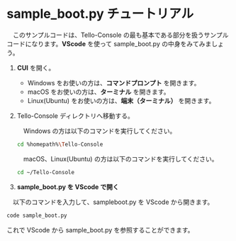 # sample_boot.py チュートリアル
　このサンプルコードは、Tello-Console の最も基本である部分を扱うサンプルコードになります。**VScode** を使って sample_boot.py の中身をみてみましょう。<br>

1. **CUI** を開く。

    - Windows をお使いの方は、**コマンドプロンプト** を開きます。
    - macOS をお使いの方は、**ターミナル** を開きます。
    - Linux(Ubuntu) をお使いの方は、**端末（ターミナル）** を開きます。

2. Tello-Console ディレクトリへ移動する。<br>

    　Windows の方は以下のコマンドを実行してください。
    ```bash
    cd %homepath%\Tello-Console
    ```
    　macOS、Linux(Ubuntu) の方は以下のコマンドを実行してください。
    ```bash
    cd ~/Tello-Console
    ```

3. **sample_boot.py を VScode で開く**<br>

　以下のコマンドを入力して、sampleboot.py を VScode から開きます。
```bash
code sample_boot.py
```
これで VScode から sample_boot.py を参照することができます。
